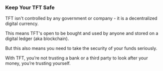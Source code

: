 ### Keep Your TFT Safe

TFT isn't controlled by any government or company - it is a decentralized digital currency. 

This means TFT's open to be bought and used by anyone and stored on a digital ledger (aka blockchain).

But this also means you need to take the security of your funds seriously. 

With TFT, you’re not trusting a bank or a third party to look after your money, you’re trusting yourself.


